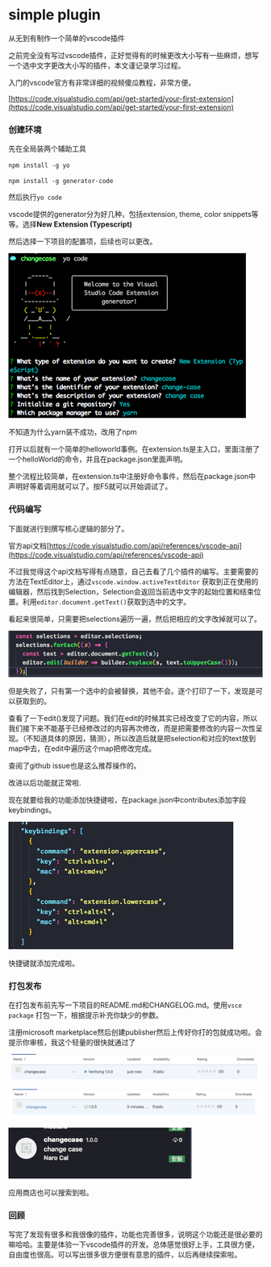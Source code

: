 # simple plugin

从无到有制作一个简单的vscode插件

之前完全没有写过vscode插件，正好觉得有的时候更改大小写有一些麻烦，想写一个选中文字更改大小写的插件，本文谨记录学习过程。

入门的vscode官方有非常详细的视频傻瓜教程，非常方便。

[https://code.visualstudio.com/api/get-started/your-first-extension](https://code.visualstudio.com/api/get-started/your-first-extension)

### 创建环境

先在全局装两个辅助工具

`npm install -g yo`

`npm install -g generator-code`

然后执行`yo code`

vscode提供的generator分为好几种，包括extension, theme, color snippets等等。选择**New Extension (Typescript)**

然后选择一下项目的配置项，后续也可以更改。

![](./assets/img/-33590dc8-298c-4266-b134-9b5d219ef4f0.png)

不知道为什么yarn装不成功，改用了npm

打开以后就有一个简单的helloworld事例。在extension.ts是主入口，里面注册了一个helloWorld的命令，并且在package.json里面声明。

整个流程比较简单，在extension.ts中注册好命令事件，然后在package.json中声明好等着调用就可以了。按F5就可以开始调试了。

### 代码编写

下面就进行到撰写核心逻辑的部分了。

官方api文档[https://code.visualstudio.com/api/references/vscode-api](https://code.visualstudio.com/api/references/vscode-api)

不过我觉得这个api文档写得有点随意，自己去看了几个插件的编写。主要需要的方法在TextEditor上，通过`vscode.window.activeTextEditor` 获取到正在使用的编辑器，然后找到Selection，Selection会返回当前选中文字的起始位置和结束位置。利用`editor.document.getText()`获取到选中的文字。

看起来很简单，只需要把selections遍历一遍，然后把相应的文字改掉就可以了。

![](./assets/img/-3e384302-a9f6-492c-a87a-74ac9367f217.png)

但是失败了，只有第一个选中的会被替换，其他不会。逐个打印了一下，发现是可以获取到的。

查看了一下edit()发现了问题。我们在edit的时候其实已经改变了它的内容，所以我们接下来不能基于已经修改过的内容再次修改，而是把需要修改的内容一次性呈现。（不知道具体的原因，猜测），所以改造后就是把selection和对应的text放到map中去，在edit中遍历这个map把修改完成。

查阅了github issue也是这么推荐操作的。

改进以后功能就正常啦.

现在就要给我的功能添加快捷键啦，在package.json中contributes添加字段keybindings。

![](./assets/img/shortcuts-bd95203b-43cb-4ad9-b743-031992cb1874.png)

快捷键就添加完成啦。

### 打包发布

在打包发布前先写一下项目的README.md和CHANGELOG.md。使用`vsce package` 打包一下，根据提示补充你缺少的参数。

注册microsoft marketplace然后创建publisher然后上传好你打的包就成功啦。会提示你审核，我这个轻量的很快就通过了

![](./assets/img/_2019-06-11_16-d65d89e3-2605-438f-bf99-f79117a63790.27.52.png)

![](./assets/img/_2019-06-11_16-4bc6c66c-73ec-4a82-926b-3b6a157d6e36.30.24.png)

![](./assets/img/_2019-06-11_16-ee160ba9-5286-47ce-a435-5ac252a6946d.29.39.png)

应用商店也可以搜索到啦。

### 回顾

写完了发现有很多和我很像的插件，功能也完善很多，说明这个功能还是很必要的嘛哈哈。主要是体验一下vscode插件的开发。总体感觉很好上手，工具很方便，自由度也很高。可以写出很多很方便很有意思的插件，以后再继续探索啦。